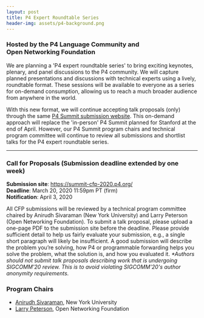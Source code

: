 ```yaml
---
layout: post
title: P4 Expert Roundtable Series
header-img: assets/p4-background.png
---
```


### Hosted by the P4 Language Community and <br /> Open Networking Foundation  

We are planning a 'P4 expert roundtable series' to bring exciting keynotes, plenary, and panel discussions to the P4 community.  We will capture planned presentations and discussions with technical experts using a lively, roundtable format. These sessions will be available to everyone as a series for on-demand consumption, allowing us to reach a much broader audience from anywhere in the world.

With this new format, we will continue accepting talk proposals (only) through the same [P4 Summit submission website](https://summit-cfp-2020.p4.org/).  This on-demand approach will replace the 'in-person' P4 Summit planned for Stanford at the end of April. However, our P4 Summit program chairs and technical program committee will continue to review all submissions and shortlist talks for the P4 expert roundtable series.

---

### Call for Proposals (Submission deadline extended by one week)
**Submission site**: <https://summit-cfp-2020.p4.org/> <br />
**Deadline**: March 20, 2020 11:59pm PT (firm) <br />
**Notification**: April 3, 2020

All CFP submissions will be reviewed by a technical program committee chaired by Anirudh Sivaraman (New York University) and Larry Peterson (Open Networking Foundation). To submit a talk proposal, please upload a one-page PDF to the submission site before the deadline. Please provide sufficient detail to help us fairly evaluate your submission, e.g., a single short paragraph will likely be insufficient. A good submission will describe the problem you’re solving, how P4 or programmable forwarding helps you solve the problem, what the solution is, and how you evaluated it.
_*Authors should not submit talk proposals describing work that is undergoing SIGCOMM'20 review. This is to avoid violating SIGCOMM'20's author anonymity requirements._

### Program Chairs
* [Anirudh Sivaraman](https://cs.nyu.edu/~anirudh/), New York University
* [Larry Peterson](https://www.opennetworking.org/executive-team/#bio-Larry-Peterson), Open Networking Foundation

